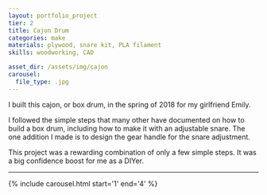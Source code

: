 ```yaml
---
layout: portfolio_project
tier: 2
title: Cajon Drum
categories: make
materials: plywood, snare kit, PLA filament
skills: woodworking, CAD

asset_dir: /assets/img/cajon
carousel:
  file_type: .jpg
---
```


I built this cajon, or box drum, in the spring of 2018 for my girlfriend Emily.

I followed the simple steps that many other have documented on how to build a box drum, including how to make it with an adjustable snare. The one addition I made is to design the gear handle for the snare adjustment.

This project was a rewarding combination of only a few simple steps. It was a big confidence boost for me as a DIYer.

----

{% include carousel.html start='1' end='4' %}
